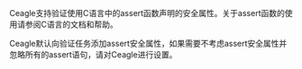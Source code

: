 Ceagle支持验证使用C语言中的assert函数声明的安全属性。关于assert函数的使用请参阅C语言的文档和帮助。

Ceagle默认向验证任务添加assert安全属性，如果需要不考虑assert安全属性并忽略所有的assert语句，请对Ceagle进行设置。